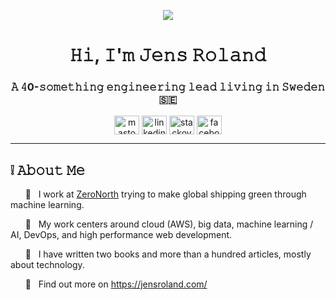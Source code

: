 <p align="center">
  <img src="https://capsule-render.vercel.app/api?type=waving&color=0:134e5e,100:71b280&fontColor=f0f0f0&height=200&animation=fadeIn&fontAlign=65&fontAlignY=37&descAlign=82&descAlignY=54&text=%F0%9F%AA%AB%20Problem%20Exists&desc=Between%20Keyboard%20And%20Chair"/>
</p>

<h1 align="center">𝙷𝚒, 𝙸'𝚖 𝙹𝚎𝚗𝚜 𝚁𝚘𝚕𝚊𝚗𝚍</h1>
<h3 align="center">𝙰 𝟺0-𝚜𝚘𝚖𝚎𝚝𝚑𝚒𝚗𝚐 𝚎𝚗𝚐𝚒𝚗𝚎𝚎𝚛𝚒𝚗𝚐 𝚕𝚎𝚊𝚍 𝚕𝚒𝚟𝚒𝚗𝚐 𝚒𝚗 𝚂𝚠𝚎𝚍𝚎𝚗 🇸🇪</h3>

<p align="center">
  <a href="https://mastodon.social/@jensroland" target="blank"><img align="center" src="https://jensroland.com/assets/img/mastodon-purple-github-profile.svg" alt="mastodon logo" height="30" width="40" /></a>
  <a href="https://linkedin.com/in/jensroland" target="blank"><img align="center" src="https://raw.githubusercontent.com/rahuldkjain/github-profile-readme-generator/master/src/images/icons/Social/linked-in-alt.svg" alt="linkedin logo" height="30" width="40" /></a>
  <a href="https://stackoverflow.com/users/57068" target="blank"><img align="center" src="https://raw.githubusercontent.com/rahuldkjain/github-profile-readme-generator/master/src/images/icons/Social/stack-overflow.svg" alt="stackoverflow logo" height="30" width="40" /></a>
  <a href="https://fb.com/jensroland" target="blank"><img align="center" src="https://raw.githubusercontent.com/rahuldkjain/github-profile-readme-generator/master/src/images/icons/Social/facebook.svg" alt="facebook logo" height="30" width="40" /></a>
</p>

---

## ❕ 𝙰𝚋𝚘𝚞𝚝 𝙼𝚎

&nbsp; &nbsp; &nbsp; 💼 &nbsp; I work at [ZeroNorth](https://zeronorth.com/) trying to make global shipping green through machine learning.

&nbsp; &nbsp; &nbsp; 👀 &nbsp; My work centers around cloud (AWS), big data, machine learning / AI, DevOps, and high performance web development.

&nbsp; &nbsp; &nbsp; 📖 &nbsp; I have written two books and more than a hundred articles, mostly about technology.

&nbsp; &nbsp; &nbsp; 🔬 &nbsp; Find out more on https://jensroland.com/
